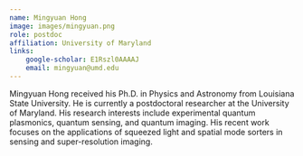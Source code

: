 ```yaml
---
name: Mingyuan Hong
image: images/mingyuan.png
role: postdoc
affiliation: University of Maryland
links:
    google-scholar: E1Rszl0AAAAJ
    email: mingyuan@umd.edu
---
```


Mingyuan Hong received his Ph.D. in Physics and Astronomy from Louisiana State University. He is currently a postdoctoral researcher at the University of Maryland. His research interests include experimental quantum plasmonics, quantum sensing, and quantum imaging. His recent work focuses on the applications of squeezed light and spatial mode sorters in sensing and super-resolution imaging.